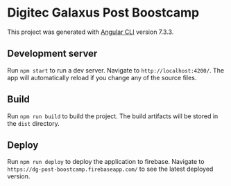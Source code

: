 # Digitec Galaxus Post Boostcamp

This project was generated with [Angular CLI](https://github.com/angular/angular-cli) version 7.3.3.

## Development server

Run `npm start` to run a dev server. Navigate to `http://localhost:4200/`. The app will automatically reload if you change any of the source files.

## Build

Run `npm run build` to build the project. The build artifacts will be stored in the `dist` directory.

## Deploy

Run `npm run deploy` to deploy the application to firebase. Navigate to `https://dg-post-boostcamp.firebaseapp.com/` to see the latest deployed version.

